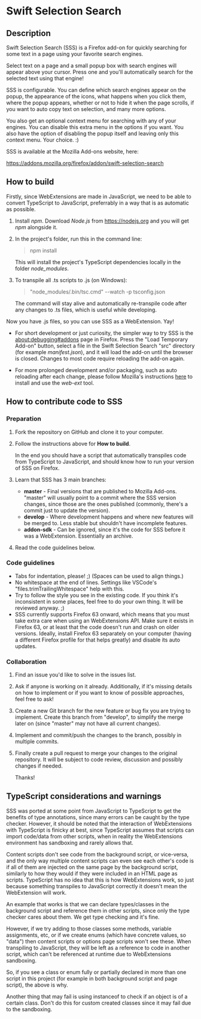 Swift Selection Search
=================

## Description

Swift Selection Search (SSS) is a Firefox add-on for quickly searching for some text in a page using your favorite search engines.

Select text on a page and a small popup box with search engines will appear above your cursor. Press one and you'll automatically search for the selected text using that engine!

SSS is configurable. You can define which search engines appear on the popup, the appearance of the icons, what happens when you click them, where the popup appears, whether or not to hide it when the page scrolls, if you want to auto copy text on selection, and many more options.

You also get an optional context menu for searching with any of your engines. You can disable this extra menu in the options if you want. You also have the option of disabling the popup itself and leaving only this context menu. Your choice. :)

SSS is available at the Mozilla Add-ons website, here:

https://addons.mozilla.org/firefox/addon/swift-selection-search

## How to build

Firstly, since WebExtensions are made in JavaScript, we need to be able to convert TypeScript to JavaScript, preferrably in a way that is as automatic as possible.

1. Install *npm*. Download *Node.js* from https://nodejs.org and you will get *npm* alongside it.

1. In the project's folder, run this in the command line:
	> npm install

	This will install the project's TypeScript dependencies locally in the folder *node_modules*.

1. To transpile all .ts scripts to .js (on Windows):
	> "node_modules/.bin/tsc.cmd" --watch -p tsconfig.json

	The command will stay alive and automatically re-transpile code after any changes to .ts files, which is useful while developing.

Now you have .js files, so you can use SSS as a WebExtension. Yay!

- For short development or just curiosity, the simpler way to try SSS is the [about:debugging#addons](about:debugging#addons) page in Firefox. Press the "Load Temporary Add-on" button, select a file in the Swift Selection Search "src" directory (for example *manifest.json*), and it will load the add-on until the browser is closed. Changes to most code require reloading the add-on again.

- For more prolonged development and/or packaging, such as auto reloading after each change, please follow Mozilla's instructions [here](https://developer.mozilla.org/Add-ons/WebExtensions/Getting_started_with_web-ext) to install and use the *web-ext* tool.

## How to contribute code to SSS

### Preparation

1. Fork the repository on GitHub and clone it to your computer.

1. Follow the instructions above for **How to build**.

	In the end you should have a script that automatically transpiles code from TypeScript to JavaScript, and should know how to run your version of SSS on Firefox.

1. Learn that SSS has 3 main branches:
	- **master** - Final versions that are published to Mozilla Add-ons. "master" will usually point to a commit where the SSS version changes, since those are the ones published (commonly, there's a commit just to update the version).
	- **develop** -  Where development happens and where new features will be merged to. Less stable but shouldn't have incomplete features.
	- **addon-sdk** - Can be ignored, since it's the code for SSS before it was a WebExtension. Essentially an archive.

1. Read the code guidelines below.

### Code guidelines

- Tabs for indentation, please! ;) (Spaces can be used to align things.)
- No whitespace at the end of lines. Settings like VSCode's "files.trimTrailingWhitespace" help with this.
- Try to follow the style you see in the existing code. If you think it's inconsistent in some places, feel free to do your own thing. It will be reviewed anyway. ;)
- SSS currently supports Firefox 63 onward, which means that you must take extra care when using an WebExtensions API. Make sure it exists in Firefox 63, or at least that the code doesn't run and crash on older versions. Ideally, install Firefox 63 separately on your computer (having a different Firefox profile for that helps greatly) and disable its auto updates.

### Collaboration

1. Find an issue you'd like to solve in the issues list.

1. Ask if anyone is working on it already. Additionally, if it's missing details on how to implement or if you want to know of possible approaches, feel free to ask!

1. Create a new Git branch for the new feature or bug fix you are trying to implement. Create this branch from "develop", to simplify the merge later on (since "master" may not have all current changes).

1. Implement and commit/push the changes to the branch, possibly in multiple commits.

1. Finally create a pull request to merge your changes to the original repository. It will be subject to code review, discussion and possibly changes if needed.

	Thanks!

## TypeScript considerations and warnings

SSS was ported at some point from JavaScript to TypeScript to get the benefits of type annotations, since many errors can be caught by the type checker. However, it should be noted that the interaction of WebExtensions with TypeScript is finicky at best, since TypeScript assumes that scripts can import code/data from other scripts, when in reality the WebExtensions environment has sandboxing and rarely allows that.

Content scripts don't see code from the background script, or vice-versa, and the only way multiple content scripts can even see each other's code is if all of them are injected on the same page by the background script, similarly to how they would if they were included in an HTML page as scripts. TypeScript has no idea that this is how WebExtensions work, so just because something transpiles to JavaScript correctly it doesn't mean the WebExtension will work.

An example that works is that we can declare types/classes in the background script and reference them in other scripts, since only the type checker cares about them. We get type checking and it's fine.

However, if we try adding to those classes some methods, variable assignments, etc, or if we create enums (which have concrete values, so "data") then content scripts or options page scripts won't see these. When transpiling to JavaScript, they will be left as a reference to code in another script, which can't be referenced at runtime due to WebExtensions sandboxing.

So, if you see a class or enum fully or partially declared in more than one script in this project (for example in both background script and page script), the above is why.

Another thing that may fail is using instanceof to check if an object is of a certain class. Don't do this for custom created classes since it may fail due to the sandboxing.
